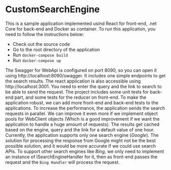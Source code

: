 # CustomSearchEngine

This is a sample application implemented usind React for front-end, .net Core for back-end and Docker as container. To run this application, you need to follow the instructions below:

 - Check out the source code
 - Go to the root directory of the application
 - Run `docker-compose build`
 - Run `docker-compose up`
 
The Swagger for WebApi is configured on port 8090, so you can open it using http://localhost:8090/swagger. It includes one simple endpoints to get the search results. The react application is also accessible using http://localhost:3001. You need to enter the query and the link to search to be able to send the request.
The project includes some unit tests for back-end part, and some tests for the reducer on front-end. To make the application robust, we can add more front-end and back-end tests to the applications.
To increase the performance, the application sends the search requests in parallel. We can improve it even more if we implement object pools for WebClient objects (Which is a good improvement if we want the application to handle a huge amount of requests). The results get cached based on the engine, query and the link for a default value of one hour.
Currently, the application supports only one search engine (*Google*). The solution for processing the response from Google might not be the best possible solution, and it would be more accurate if we could use search APIs. To support other search engines like *Bing*, we only need to implement an instance of ISearchEngineHandler for it, then as front-end passes the request and the `Bing Handler` will process the request.
